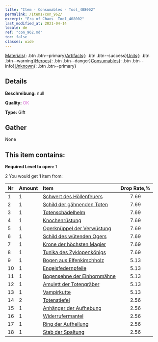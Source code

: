 ```yaml
---
title: "Item - Consumables - Tool_408002"
permalink: /Items/con_962/
excerpt: "Era of Chaos  Tool_408002"
last_modified_at: 2021-04-14
locale: de
ref: "con_962.md"
toc: false
classes: wide
---
```

 [Materials](/de/Items/){: .btn .btn--primary}[Artifacts](/de/Items/Artifacts/){: .btn .btn--success}[Units](/de/Items/Units/){: .btn .btn--warning}[Heroes](/de/Items/Heroes/){: .btn .btn--danger}[Consumables](/de/Items/Consumables/){: .btn .btn--info}[Unknown](/de/Items/Unknown/){: .btn .btn--primary}

## Details
 **Beschreibung:** null

 **Quality:** <span style="color: #DA70D6">OK</span>

 **Type:** Gift

## Gather

  None

## This item contains:

 **Required Level to open:** 1

 2 You would get **1** item  from:

  | Nr | Amount |     Item    | Drop Rate,% |
  |:---|:-------|:------------|:---------:|
  | 1 | 1 | [Schwert des Höllenfeuers](/de/Items/art_121/) | 7.69 | 
  | 2 | 1 | [Schild der gähnenden Toten](/de/Items/art_122/) | 7.69 | 
  | 3 | 1 | [Totenschädelhelm](/de/Items/art_123/) | 7.69 | 
  | 4 | 1 | [Knochenrüstung](/de/Items/art_124/) | 7.69 | 
  | 5 | 1 | [Ogerknüppel der Verwüstung](/de/Items/art_125/) | 7.69 | 
  | 6 | 1 | [Schild des wütenden Ogers](/de/Items/art_126/) | 7.69 | 
  | 7 | 1 | [Krone der höchsten Magier](/de/Items/art_127/) | 7.69 | 
  | 8 | 1 | [Tunika des Zyklopenkönigs](/de/Items/art_128/) | 7.69 | 
  | 9 | 1 | [Bogen aus Elfenkirschholz](/de/Items/art_103/) | 5.13 | 
  | 10 | 1 | [Engelsfedernpfeile](/de/Items/art_104/) | 5.13 | 
  | 11 | 1 | [Bogensehne der Einhornmähne](/de/Items/art_105/) | 5.13 | 
  | 12 | 1 | [Amulett der Totengräber](/de/Items/art_129/) | 5.13 | 
  | 13 | 1 | [Vampirkutte](/de/Items/art_130/) | 5.13 | 
  | 14 | 2 | [Totenstiefel](/de/Items/art_131/) | 2.56 | 
  | 15 | 1 | [Anhänger der Aufhebung](/de/Items/art_136/) | 2.56 | 
  | 16 | 1 | [Widerrufermantel](/de/Items/art_137/) | 2.56 | 
  | 17 | 1 | [Ring der Aufhellung](/de/Items/art_138/) | 2.56 | 
  | 18 | 1 | [Stab der Spaltung](/de/Items/art_139/) | 2.56 | 
